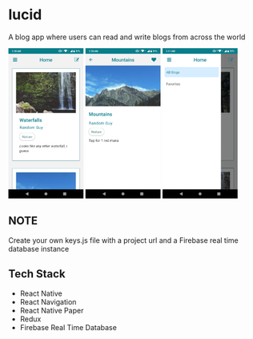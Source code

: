 # lucid

A blog app where users can read and write blogs from across the world

<p float="left">
    <img src="https://github.com/2bit-hack/lucid/blob/master/images/scrn3.png" width="150">
    <img src="https://github.com/2bit-hack/lucid/blob/master/images/scrn2.png" width="150">
    <img src="https://github.com/2bit-hack/lucid/blob/master/images/scrn1.png" width="150">
</p>

## NOTE

Create your own keys.js file with a project url and a Firebase real time database instance

## Tech Stack

- React Native
- React Navigation
- React Native Paper
- Redux
- Firebase Real Time Database
